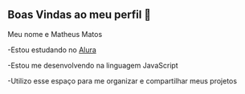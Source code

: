 ## Boas Vindas ao meu perfil 🌳

Meu nome e Matheus Matos

-Estou estudando no [Alura](https://www.alura.com.br)

-Estou me desenvolvendo na linguagem JavaScript

-Utilizo esse espaço para me organizar e compartilhar meus projetos
